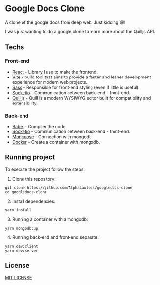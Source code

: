 # Google Docs Clone

A clone of the google docs from deep web. Just kidding 😆!

I was just wanting to do a google clone to learn more about the Quilljs API.

## Techs
### Front-end
- [React](https://reactjs.org) - Library I use to make the frontend.
- [Vite](https://vitejs.dev) - build tool that aims to provide a faster and leaner development experience for modern web projects.
- [Sass](https://sass-lang.com) - Responsible for front-end styling (even if little is useful).
- [Socketio](https://socket.io) - Communication between back-end - front-end.
- [Quilljs](https://quilljs.com/docs/quickstart/) - Quill is a modern WYSIWYG editor built for compatibility and extensibility.

### Back-end

- [Babel](https://babeljs.io) - Compiler the code.
- [Socketio](https://socket.io) - Communication between back-end - front-end.
- [Mongoose](https://mongoosejs.com) - Connection with mongodb.
- [Docker](https://www.docker.com) - Create a container with mongodb.
## Running project

To execute the project follow the steps:

1. Clone this repository:
```
git clone https://github.com/AlphaLawless/googledocs-clone
cd googledocs-clone
```
2. Install dependencies:
```
yarn install
```
3. Running a container with a mongodb:
```
yarn mongodb:up
```
4. Running back-end and front-end separate:
```
yarn dev:client
yarn dev:server
```
## License

[MIT LICENSE](./LICENSE)